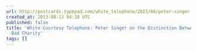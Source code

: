```yaml
---
url: http://postcards.typepad.com/white_telephone/2013/08/peter-singer-on-the-distinction-between-good-and-bad-charity.html
created_at: 2013-08-13 04:18 UTC
published: false
title: 'White Courtesy Telephone: Peter Singer on the Distinction Between Good and
  Bad Charity'
tags: []
---
```



